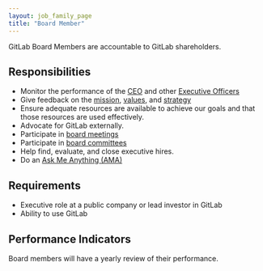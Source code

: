```yaml
---
layout: job_family_page
title: "Board Member"
---
```


GitLab Board Members are accountable to GitLab shareholders.

## Responsibilities

* Monitor the performance of the [CEO](/handbook/ceo/) and other [Executive Officers](/company/team/structure/#executives)
* Give feedback on the [mission](/company/mission/#mission), [values](/company/mission/#values), and [strategy](/company/mission/#goals)
* Ensure adequate resources are available to achieve our goals and that those resources are used effectively.
* Advocate for GitLab externally.
* Participate in [board meetings](/handbook/board-meetings/)
* Participate in [board committees](/handbook/board-meetings/#board-and-committee-composition)
* Help find, evaluate, and close executive hires.
* Do an [Ask Me Anything (AMA)](/handbook/communication/#company-call)

## Requirements

* Executive role at a public company or lead investor in GitLab
* Ability to use GitLab

## Performance Indicators

Board members will have a yearly review of their performance. 
